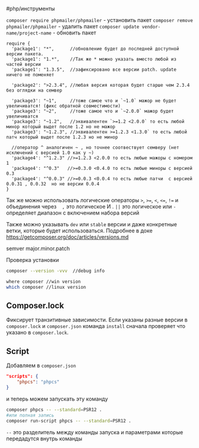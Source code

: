 #php/инструменты

`composer require phpmailer/phpmailer`  - установить пакет
`composer remove phpmailer/phpmailer`  - удалить пакет
`composer update vendor-name/project-name` - обновить пакет

```
require {
  'package1': "*",      //обновление будет до последней доступной версии пакета. 
  'package1': "1.*",    //Так же * можно указать вместо любой из частей версии
  'package1': "1.3.5",  //зафиксировано все версии patch. update ничего не поменяет
  
  'package2': ">2.3.4", //любая версия которая будет старше чем 2.3.4 без оглядки на семвер

  'package3': "~1",     //тоже самое что и `~1.0` мажор не будет увеличиватся! (фикс обратной совместимости)
  'package3': "~2",     //тоже самое что и `~2.0.0` мажор будет увеличиватся  
  'package3': "~1.2",   //эквивалентен `>=1.2 <2.0.0` то есть любой минор который выдет после 1.2 но не мажор	
  'package3': "~1.2.3", //эквивалентен >=1.2.3 <1.3.0` то есть любой патч который выдет после 1.2.3 но не минор		

  //оператор ^ аналогичен ~ , но точнее соотвествует семверу (нет исключений с версией 1.0 как у ~)	
  'package4': "^1.2.3" //>=1.2.3 <2.0.0 то есть любые мажоры с номером 1
  'package4': "^0.3"   //>=0.3.0 <0.4.0 то есть любые миноры с версией 0.3
  'package4': "^0.0.3" //>=0.0.3 <0.0.4 то есть любые патчи  с версией 0.0.31 , 0.0.32  но не версии 0.0.4  
}
```

Так же можно использовать логические операторы `>`, `>=`, `<`, `<=`, `!=`  и объединения через ` ` `,`  это логическое И .  `||` это логическое или
`-` определяет диапазон с включением набора версий

Также можно указывать `dev` или `stable` версии и даже конкретные ветки, которые будет использоваться.  Подробнее в доке https://getcomposer.org/doc/articles/versions.md

semver
major.minor.patch


Проверка установки
```bash
composer --version -vvv  //debug info

where composer //win version
which composer //linux version
```


##   Composer.lock
Фиксирует транзитивные зависимости. Если указаны разные версии в `composer.lock` и `composer.json`   команда `install` сначала проверяет что указано в `composer.lock`.


## Script
Добавляем в `composer.json`
```json
"scripts": {
	"phpcs": "phpcs"
}
```

и теперь можем запускать эту команду
```bash
composer phpcs -- --standard=PSR12 .
#или полная запись
composer run-script phpcs -- --standard=PSR12 .
```

`--`  это разделитель между команды запуска и параметрами которые передадутся внутрь команды